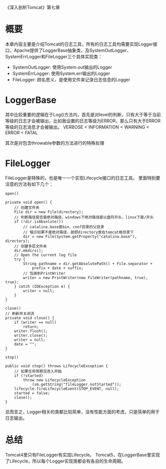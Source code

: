 《深入剖析Tomcat》第七章

# 概要

本章内容主要是介绍Tomcat的日志工具，所有的日志工具均需要实现Logger接口，Apache提供了LoggerBase抽象类，及SystemOutLogger、SystemErrLogger和FileLogger三个具体实现类：

* SystemOutLogger: 使用System.out输出的Logger
* SystemErrLogger: 使用System.err输出的Logger
* FileLogger: 顾名思义，是使用文件来记录日志信息的Logger


# LoggerBase
其中比较重要的逻辑在于Log()方法内，首先是对level的判断，只有大于等于当前等级的日志才会被输出，比如我设置的日志等级为ERROR，那么只有大于ERROR等级的日志消息才会被输出。
VERBOSE < INFORMATION < WARNING < ERROR < FATAL

其次是对包含throwable参数的方法进行的特殊处理

# FileLogger
FileLogger是特殊的，也是唯一一个实现Lifecycle接口的日志工具。
里面特别要注意的方法有如下几个：
```
open()

private void open() {
    // 创建文件夹
    File dir = new File(directory);
    // 判断路径是否是绝对路径，windows下绝对路径是以盘符开头，linux下是/开头
    if (!dir.isAbsolute())
        // catalina.base是bin、conf目录的父目录
        // 暗示如果不是绝对路径，就把directory放在tomcat根目录下
        dir = new File(System.getProperty("catalina.base"), directory);
    // 创建多层文件夹
    dir.mkdirs();
    // Open the current log file
    try {
        String pathname = dir.getAbsolutePath() + File.separator +
            prefix + date + suffix;
        // 包装到PrintWriter
        writer = new PrintWriter(new FileWriter(pathname, true), true);
    } catch (IOException e) {
        writer = null;
    }
}
```

```
close()
// 刷新并关闭流
private void close() {
    if (writer == null)
        return;
    writer.flush();
    writer.close();
    writer = null;
    date = "";
}
```

```
stop()

public void stop() throws LifecycleException {
    // 如果生命周期没进入开始
    if (!started)
        throw new LifecycleException
            (sm.getString("fileLogger.notStarted"));
    lifecycle.fireLifecycleEvent(STOP_EVENT, null);
    started = false;
    close();
}
```

总而言之，Logger相关的类都比较简单，没有性能方面的考虑，只是简单的用于日志输出。

# 总结
Tomcat4里只有FileLogger有实现Lifecycle。
Tomcat5，在LoggerBase里实现了Lifecycle，所以每个Logger实现类都会有各自的生命周期。